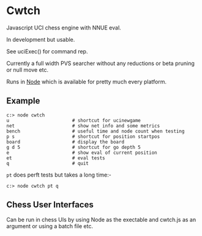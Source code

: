 # Cwtch

Javascript UCI chess engine with NNUE eval.

In development but usable. 

See uciExec() for command rep.

Currently a full width PVS searcher without any reductions or beta pruning or null move etc.

Runs in [Node](https://nodejs.org/en) which is available for pretty much every platform.

## Example

```
c:> node cwtch
u                       # shortcut for ucinewgame
net                     # show net info and some metrics
bench                   # useful time and node count when testing
p s                     # shortcut for position startpos
board                   # display the board
g d 5                   # shortcut for go depth 5
e                       # show eval of current position 
et                      # eval tests
q                       # quit
```
`pt` does perft tests but takes a long time:-
```
c:> node cwtch pt q
```
## Chess User Interfaces

Can be run in chess UIs by using Node as the exectable and cwtch.js as an argument or using a batch file etc.


